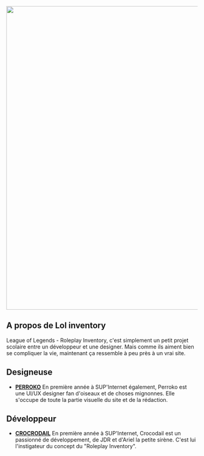 <p align="center"><a href="https://lol-inventory.venato.Fr" target="_blank"><img src="https://cdn.discordapp.com/attachments/723972043703320707/764311494153338899/Groupe_3212x.jpg" width="800"></a></p>

## A propos de Lol inventory
League of Legends - Roleplay Inventory, c'est simplement un petit projet scolaire entre un développeur et une designer.  Mais comme ils aiment bien se compliquer la vie, maintenant ça ressemble à peu près à un vrai site.


## Designeuse
- **[PERROKO](https://anne-marie-inthavong.fr/)**
En première année à SUP'Internet également, Perroko est une UI/UX designer fan d'oiseaux et de choses mignonnes. Elle s'occupe de toute la partie visuelle du site et de la rédaction.

## Développeur
- **[CROCRODAIL](https://github.com/crocrodail)**
En première année à SUP'Internet, Crocodail est un passionné de développement, de JDR et d'Ariel la petite sirène. C'est lui l'instigateur du concept du "Roleplay Inventory".
